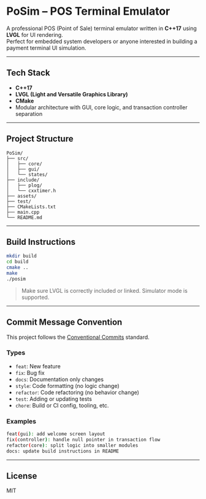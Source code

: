 # PoSim – POS Terminal Emulator

A professional POS (Point of Sale) terminal emulator written in **C++17** using **LVGL** for UI rendering.  
Perfect for embedded system developers or anyone interested in building a payment terminal UI simulation.

---

## Tech Stack

- **C++17**
- **LVGL (Light and Versatile Graphics Library)**
- **CMake**
- Modular architecture with GUI, core logic, and transaction controller separation

---

## Project Structure

```
PoSim/
├── src/
│   ├── core/
│   ├── gui/
│   └── states/
├── include/
│   ├── plog/
│   └── cxxtimer.h
├── assets/
├── test/
├── CMakeLists.txt
├── main.cpp
└── README.md
```

---

## Build Instructions

```bash
mkdir build
cd build
cmake ..
make
./posim
```

> Make sure LVGL is correctly included or linked. Simulator mode is supported.

---

## Commit Message Convention

This project follows the [Conventional Commits](https://www.conventionalcommits.org/) standard.

### Types

- `feat`: New feature
- `fix`: Bug fix
- `docs`: Documentation only changes
- `style`: Code formatting (no logic change)
- `refactor`: Code refactoring (no behavior change)
- `test`: Adding or updating tests
- `chore`: Build or CI config, tooling, etc.

### Examples

```bash
feat(gui): add welcome screen layout
fix(controller): handle null pointer in transaction flow
refactor(core): split logic into smaller modules
docs: update build instructions in README
```

---

## License

MIT
